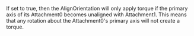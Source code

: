 If set to true, then the AlignOrientation will only apply torque if the primary axis of its Attachment0 becomes unaligned with Attachment1. This means that any rotation about the Attachment0's primary axis will not create a torque.